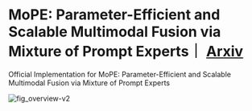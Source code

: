 # MoPE: Parameter-Efficient and Scalable Multimodal Fusion via Mixture of Prompt Experts｜ [Arxiv](https://arxiv.org/abs/2403.10568)
Official Implementation for MoPE: Parameter-Efficient and Scalable Multimodal Fusion via Mixture of Prompt Experts

![fig_overview-v2](https://github.com/songrise/MoPE/assets/54588043/b72975d6-a0eb-407a-bca9-d09887652a79)
